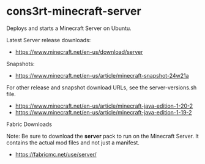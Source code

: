 # cons3rt-minecraft-server

Deploys and starts a Minecraft Server on Ubuntu.

Latest Server release downloads:

* https://www.minecraft.net/en-us/download/server

Snapshots:

* https://www.minecraft.net/en-us/article/minecraft-snapshot-24w21a

For other release and snapshot download URLs, see the server-versions.sh file.

* https://www.minecraft.net/en-us/article/minecraft-java-edition-1-20-2
* https://www.minecraft.net/en-us/article/minecraft-java-edition-1-19-2

Fabric Downloads

Note: Be sure to download the **server** pack to run on the Minecraft Server.  It contains
the actual mod files and not just a manifest.

* https://fabricmc.net/use/server/
